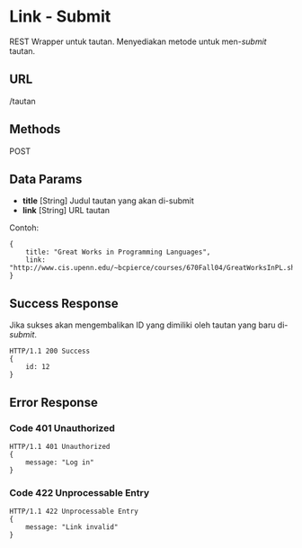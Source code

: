 # Link - Submit

REST Wrapper untuk tautan. Menyediakan metode untuk men-_submit_ tautan.

## URL
/tautan

## Methods
POST

## Data Params
- **title** [String] Judul tautan yang akan di-submit
- **link** [String] URL tautan

Contoh:
```
{
    title: "Great Works in Programming Languages",
    link: "http://www.cis.upenn.edu/~bcpierce/courses/670Fall04/GreatWorksInPL.shtml"
}
```

## Success Response
Jika sukses akan mengembalikan ID yang dimiliki oleh tautan yang baru di-_submit_.

```
HTTP/1.1 200 Success
{
    id: 12
}
```

## Error Response
### Code 401 Unauthorized
```
HTTP/1.1 401 Unauthorized
{
    message: "Log in"
}
```

### Code 422 Unprocessable Entry
```
HTTP/1.1 422 Unprocessable Entry
{
    message: "Link invalid"
}
```
